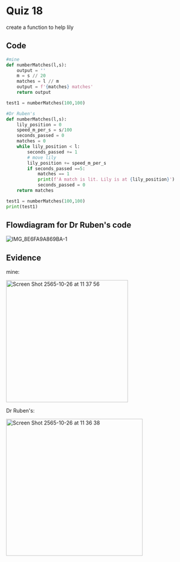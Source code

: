 # Quiz 18

create a function to help lily

## Code 

```py
#mine
def numberMatches(l,s):
    output = ''
    m = s // 20
    matches = l // m
    output = f'{matches} matches'
    return output

test1 = numberMatches(100,100)

#Dr Ruben's 
def numberMatches(l,s):
    lily_position = 0
    speed_m_per_s = s/100
    seconds_passed = 0
    matches = 0
    while lily_position < l:
        seconds_passed += 1
        # move lily
        lily_position += speed_m_per_s
        if seconds_passed ==5:
            matches == 1
            print(f'A match is lit. Lily is at {lily_position}')
            seconds_passed = 0
    return matches

test1 = numberMatches(100,100)
print(test1)
```

## Flowdiagram for Dr Ruben's code

![IMG_8E6FA9A869BA-1](https://user-images.githubusercontent.com/111941936/200209009-8d76d2ae-57e3-4e8d-a083-90088fc8ddf0.jpeg)

## Evidence

mine:

<img width="331" alt="Screen Shot 2565-10-26 at 11 37 56" src="https://user-images.githubusercontent.com/111941936/197921319-e68d8b57-deaf-46e9-a2b2-767a5dd142a8.png">

Dr Ruben's:

<img width="371" alt="Screen Shot 2565-10-26 at 11 36 38" src="https://user-images.githubusercontent.com/111941936/197921178-5325fdcc-8e1a-4ed8-b4a6-6b65f0520ab0.png">
